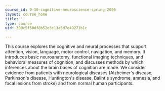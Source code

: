 ```yaml
---
course_id: 9-10-cognitive-neuroscience-spring-2006
layout: course_home
title: ''
type: course
uid: 300c5f50df8b52e3e13a5d7e49271b1c

---
```

This course explores the cognitive and neural processes that support attention, vision, language, motor control, navigation, and memory. It introduces basic neuroanatomy, functional imaging techniques, and behavioral measures of cognition, and discusses methods by which inferences about the brain bases of cognition are made. We consider evidence from patients with neurological diseases (Alzheimer's disease, Parkinson's disease, Huntington's disease, Balint's syndrome, amnesia, and focal lesions from stroke) and from normal human participants.

